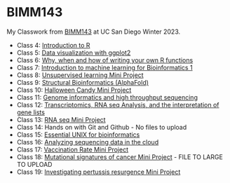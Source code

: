 # BIMM143

My Classwork from [BIMM143](https://github.com/denjigolous/BIMM143_github) at UC San Diego Winter 2023.

- Class 4: [Introduction to R](https://github.com/denjigolous/BIMM143_github/blob/main/Class04/class%204.md)
- Class 5: [Data visualization with ggplot2](https://github.com/denjigolous/BIMM143_github/blob/main/Class05/class05.md)
- Class 6: [Why, when and how of writing your own R functions](https://github.com/denjigolous/BIMM143_github/blob/main/Class06/class06.md)
- Class 7: [Introduction to machine learning for Bioinformatics 1](https://github.com/denjigolous/BIMM143_github/blob/main/Class07/class07.md)
- Class 8: [Unsupervised learning Mini Project](https://github.com/denjigolous/BIMM143_github/blob/main/Class08/Class%208%20Mini%20Project.md)
- Class 9: [Structural Bioinformatics (AlphaFold)](https://github.com/denjigolous/BIMM143_github/blob/main/Class09/Class09.md)
- Class 10: [Halloween Candy Mini Project](https://github.com/denjigolous/BIMM143_github/blob/main/Class10%20(MiniProject)/Class10%20(MiniProject).md)
- Class 11: [Genome informatics and high throughput sequencing](https://github.com/denjigolous/BIMM143_github/blob/main/Class11/lab11.md)
- Class 12: [Transcriptomics, RNA seq Analysis, and the interpretation of gene lists](https://github.com/denjigolous/BIMM143_github/blob/main/Class12/class12and13.md)
- Class 13: [RNA seq Mini Project](https://github.com/denjigolous/BIMM143_github/blob/main/Class13/class13.md)
- Class 14: Hands on with Git and Github - No files to upload
- Class 15: [Essential UNIX for bioinformatics](https://github.com/denjigolous/BIMM143_github/tree/main/Class15)
- Class 16: [Analyzing sequencing data in the cloud](https://github.com/denjigolous/BIMM143_github/blob/main/Class16/class16.md)
- Class 17: [Vaccination Rate Mini Project](https://github.com/denjigolous/BIMM143_github/blob/main/Class17/Class17_mini_proj.md)
- Class 18: [Mutational signatures of cancer Mini Project]() - FILE TO LARGE TO UPLOAD
- Class 19: [Investigating pertussis resurgence Mini Project](https://github.com/denjigolous/BIMM143_github/blob/main/Class19/clas19miniproj.md)
